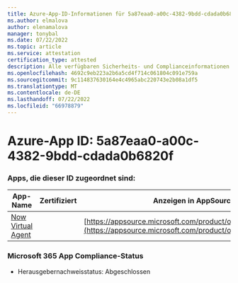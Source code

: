 ```yaml
---
title: Azure-App-ID-Informationen für 5a87eaa0-a00c-4382-9bdd-cdada0b6820f
ms.author: elmalova
author: elenamalova
manager: tonybal
ms.date: 07/22/2022
ms.topic: article
ms.service: attestation
certification_type: attested
description: Alle verfügbaren Sicherheits- und Complianceinformationen für 5a87eaa0-a00c-4382-9bdd-cdada0b6820f.
ms.openlocfilehash: 4692c9eb223a2b6a5cd4f714c061804c091e759a
ms.sourcegitcommit: 9c114837630164e4c4965abc220743e2b08a1df5
ms.translationtype: MT
ms.contentlocale: de-DE
ms.lasthandoff: 07/22/2022
ms.locfileid: "66978879"
---
```

# <a name="azure-app-id-5a87eaa0-a00c-4382-9bdd-cdada0b6820f"></a>Azure-App ID: 5a87eaa0-a00c-4382-9bdd-cdada0b6820f


### <a name="apps-associated-with-this-id"></a>Apps, die dieser ID zugeordnet sind:
| **App-Name** | **Zertifiziert** | **Anzeigen in AppSource** |
|--------------|---------------|-----------------------|
| [Now Virtual Agent](../forward/WA104381816.md) |  | [https://appsource.microsoft.com/product/office/WA104381816](https://appsource.microsoft.com/product/office/WA104381816) |

### <a name="microsoft-365-app-compliance-status"></a>Microsoft 365 App Compliance-Status
- Herausgebernachweisstatus: Abgeschlossen
